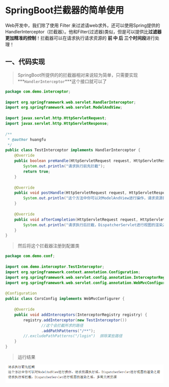 # SpringBoot拦截器的简单使用

Web开发中，我们除了使用 Filter 来过滤请web求外，还可以使用Spring提供的HandlerInterceptor（拦截器）。他和Filter(过滤器)类似，但是可以提供比**过滤器更加精准的控制**！拦截器可以在请求执行请求资源的  **前  中  后  三个时间段**进行处理！

## 一、代码实现

> SpringBoot所提供的的拦截器相对来说较为简单，只需要实现***`HandlerInterceptor`***这个接口就可以了

```java
package com.demo.interceptor;

import org.springframework.web.servlet.HandlerInterceptor;
import org.springframework.web.servlet.ModelAndView;

import javax.servlet.http.HttpServletRequest;
import javax.servlet.http.HttpServletResponse;

/**
 * @author huangfu
 */
public class TestInterceptor implements HandlerInterceptor {
    @Override
    public boolean preHandle(HttpServletRequest request, HttpServletResponse response, Object handler) throws Exception {
        System.out.println("请求执行前先拦截");
        return true;
    }

    @Override
    public void postHandle(HttpServletRequest request, HttpServletResponse response, Object handler, ModelAndView modelAndView) throws Exception {
        System.out.println("这个方法中你可以对ModelAndView进行操作，请求资源执行后，DispatcherServlet进行视图的渲染之前");
    }

    @Override
    public void afterCompletion(HttpServletRequest request, HttpServletResponse response, Object handler, Exception ex) throws Exception {
        System.out.println("请求执行后拦截，DispatcherServlet进行视图的渲染之后，多用关闭资源");
    }
}

```

> 然后将这个拦截器注册到配置类

```java
package com.demo.conf;

import com.demo.interceptor.TestInterceptor;
import org.springframework.context.annotation.Configuration;
import org.springframework.web.servlet.config.annotation.InterceptorRegistry;
import org.springframework.web.servlet.config.annotation.WebMvcConfigurer;

@Configuration
public class CorsConfig implements WebMvcConfigurer {
  
    @Override
    public void addInterceptors(InterceptorRegistry registry) {
        registry.addInterceptor(new TestInterceptor())
            	//这个会拦截所求的路径
                .addPathPatterns("/**");
        //.excludePathPatterns("/login")  排除某些路径
    }
}

```

> 运行结果

![1570780031275](../image/1570780031275.png)